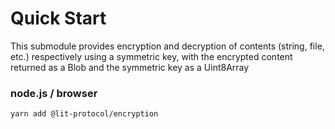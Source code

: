 # Quick Start

This submodule provides encryption and decryption of contents (string, file, etc.) respectively using a symmetric key, with the encrypted content returned as a Blob and the symmetric key as a Uint8Array

### node.js / browser

```
yarn add @lit-protocol/encryption
```
